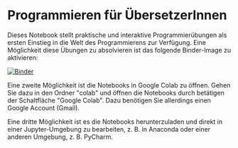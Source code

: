 # Programmieren für ÜbersetzerInnen 

Dieses Notebook stellt praktische und interaktive Programmierübungen als ersten Einstieg in die Welt des Programmierens zur Verfügung. Eine Möglichkeit diese Übungen zu absolvieren ist das folgende Binder-Image zu aktivieren:

[![Binder](https://mybinder.org/badge_logo.svg)](https://mybinder.org/v2/gh/dgromann/ProgrammingForTranslators/master)

Eine zweite Möglichkeit ist die Notebooks in Google Colab zu öffnen. Gehen Sie dazu in den Ordner "colab" und öffnen die Notebooks durch betätigen der Schaltfläche "Google Colab". Dazu benötigen Sie allerdings einen Google Account (Gmail). 

Eine dritte Möglichkeit ist es die Notebooks herunterzuladen und direkt in einer Jupyter-Umgebung zu bearbeiten, z. B. in Anaconda oder einer anderen Umgebung, z. B. PyCharm. 
